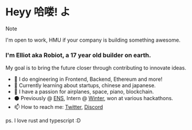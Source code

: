# Heyy 哈喽! よ
> [!NOTE]  
> I'm open to work, HMU if your company is building something awesome.


### I'm Elliot aka Robiot, a 17 year old builder on earth.

My goal is to bring the future closer through contributing to innovate ideas.
<!-- test !-->

- 👾 I do engineering in Frontend, Backend, Ethereum and more!
- 👀 Currently learning about startups, chinese and japanese.
- 🌌 I have a passion for airplanes, space, piano, blockchain.
- ⚫ Previously @ [ENS](https://ens.domains), Intern @ [Winter](https://winter.ax), won at various hackathons.
- 📫 How to reach me: [Twitter](https://twitter.com/robiot), [Discord](https://discord.gg/3Pf8Xu5Kjm)


ps. I love rust and typescript :D


